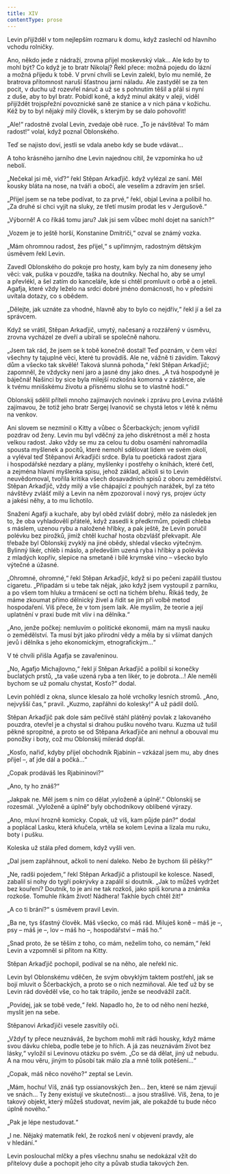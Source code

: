 ```yaml
---
title: XIV
contentType: prose
---
```


Levin přijížděl v tom nejlepším rozmaru k domu, když zaslechl od hlavního vchodu rolničky.

Ano, někdo jede z nádraží, zrovna přijel moskevský vlak… Ale kdo by to mohl být? Co když je to bratr Nikolaj? Řekl přece: možná pojedu do lázní a možná přijedu k tobě. V první chvíli se Levin zalekl, bylo mu nemilé, že bratrova přítomnost naruší šťastnou jarní náladu. Ale zastyděl se za ten pocit, v duchu už rozevřel náruč a už se s pohnutím těšil a přál si nyní z duše, aby to byl bratr. Pobídl koně, a když minul akáty v aleji, viděl přijíždět trojspřežní povoznické saně ze stanice a v nich pána v kožichu. Kéž by to byl nějaký milý člověk, s kterým by se dalo pohovořit!

„Ale!“ radostně zvolal Levin, zvedaje obě ruce. „To je návštěva! To mám radost!“ volal, když poznal Oblonského.

Teď se najisto doví, jestli se vdala anebo kdy se bude vdávat…

A toho krásného jarního dne Levin najednou cítil, že vzpomínka ho už nebolí.

„Nečekal jsi mě, viď?“ řekl Stěpan Arkaďjič. když vylézal ze saní. Měl kousky bláta na nose, na tváři a obočí, ale veselím a zdravím jen sršel.

„Přijel jsem se na tebe podívat, to za prvé,“ řekl, objal Levina a políbil ho. „Za druhé si chci vyjít na sluky, ze třetí musím prodat les v Jergušově.“

„Výborně! A co říkáš tomu jaru? Jak jsi sem vůbec mohl dojet na saních?“

„Vozem je to ještě horší, Konstanine Dmitriči,“ ozval se známý vozka.

„Mám ohromnou radost, žes přijel,“ s upřímným, radostným dětským úsměvem řekl Levin.

Zavedl Oblonského do pokoje pro hosty, kam byly za ním doneseny jeho věci: vak, puška v pouzdře, taška na doutníky. Nechal ho, aby se umyl a převlékl, a šel zatím do kanceláře, kde si chtěl promluvit o orbě a o jeteli. Agafja, které vždy leželo na srdci dobré jméno domácnosti, ho v předsíni uvítala dotazy, co s obědem.

„Dělejte, jak uznáte za vhodné, hlavně aby to bylo co nejdřív,“ řekl jí a šel za správcem.

Když se vrátil, Stěpan Arkaďjič, umytý, načesaný a rozzářený v úsměvu, zrovna vycházel ze dveří a ubírali se společně nahoru.

„Jsem tak rád, že jsem se k tobě konečně dostal! Teď poznám, v čem vězí všechny ty tajuplné věci, které tu provádíš. Ale ne, vážně ti závidím. Takový dům a všecko tak skvělé! Taková slunná pohoda,“ řekl Stěpan Arkaďjič; zapomněl, že vždycky není jaro a jasné dny jako dnes. „A tvá hospodyně je báječná! Našinci by sice byla milejší rozkošná komorná v zástěrce, ale k tvému mnišskému životu a přísnému slohu se to vlastně hodí.“

Oblonskij sdělil příteli mnoho zajímavých novinek i zprávu pro Levina zvláště zajímavou, že totiž jeho bratr Sergej Ivanovič se chystá letos v létě k němu na venkov.

Ani slovem se nezmínil o Kitty a vůbec o Ščerbackých; jenom vyřídil pozdrav od ženy. Levin mu byl vděčný za jeho diskrétnost a měl z hosta velkou radost. Jako vždy se mu za celou tu dobu osamění nahromadila spousta myšlenek a pocitů, které nemohl sdělovat lidem ve svém okolí, a vyléval teď Stěpanovi Arkaďjiči srdce. Byla tu poetická radost zjara i hospodářské nezdary a plány, myšlenky i postřehy o knihách, které četl, a zejména hlavní myšlenka spisu, jehož základ, ačkoli si to Levin neuvědomoval, tvořila kritika všech dosavadních spisů z oboru zemědělství. Stěpan Arkaďjič, vždy milý a vše chápající z pouhých narážek, byl za této návštěvy zvlášť milý a Levin na něm zpozoroval i nový rys, projev úcty a jakési něhy, a to mu lichotilo.

Snažení Agafji a kuchaře, aby byl oběd zvlášť dobrý, mělo za následek jen to, že oba vyhladovělí přátelé, když zasedli k předkrmům, pojedli chleba s máslem, uzenou rybu a naložené hříbky, a pak ještě, že Levin poručil polévku bez pirožků, jimiž chtěl kuchař hosta obzvlášť překvapit. Ale třebaže byl Oblonskij zvyklý na jiné obědy, shledal všecko výtečným. Bylinný likér, chléb i máslo, a především uzená ryba i hříbky a polévka z mladých kopřiv, slepice na smetaně i bílé krymské víno – všecko bylo výtečné a úžasné.

„Ohromné, ohromné,“ řekl Stěpan Arkaďjič, když si po pečeni zapálil tlustou cigaretu. „Připadám si u tebe tak nějak, jako když jsem vystoupil z parníku, a po všem tom hluku a trmácení se octl na tichém břehu. Říkáš tedy, že máme zkoumat přímo dělnický živel a řídit se jím při volbě metod hospodaření. Víš přece, že v tom jsem laik. Ale myslím, že teorie a její uplatnění v praxi bude mít vliv i na dělníka.“

„Ano, jenže počkej: nemluvím o politické ekonomii, mám na mysli nauku o zemědělství. Ta musí být jako přírodní vědy a měla by si všímat daných jevů i dělníka s jeho ekonomickým, etnografickým…“

V té chvíli přišla Agafja se zavařeninou.

„No, Agafjo Michajlovno,“ řekl jí Stěpan Arkaďjič a políbil si konečky buclatých prstů, „ta vaše uzená ryba a ten likér, to je dobrota…! Ale neměli bychom se už pomalu chystat, Kosťo?“ dodal.

Levin pohlédl z okna, slunce klesalo za holé vrcholky lesních stromů. „Ano, nejvyšší čas,“ pravil. „Kuzmo, zapřáhni do kolesky!“ A už pádil dolů.

Stěpan Arkaďjič pak dole sám pečlivě stáhl plátěný povlak z lakovaného pouzdra, otevřel je a chystal si drahou pušku nového tvaru. Kuzma už tušil pěkné spropitné, a proto se od Stěpana Arkaďjiče ani nehnul a obouval mu ponožky i boty, což mu Oblonskij milerád dopřál.

„Kosťo, nařiď, kdyby přijel obchodník Rjabinin – vzkázal jsem mu, aby dnes přijel –, ať jde dál a počká…“

„Copak prodáváš les Rjabininovi?“

„Ano, ty ho znáš?“

„Jakpak ne. Měl jsem s ním co dělat ‚vyloženě a úplně‘.“ Oblonskij se rozesmál. „Vyloženě a úplně“ byly obchodníkovy oblíbené výrazy.

„Ano, mluví hrozně komicky. Copak, už víš, kam půjde pán?“ dodal a poplácal Lasku, která kňučela, vrtěla se kolem Levina a lízala mu ruku, boty i pušku.

Koleska už stála před domem, když vyšli ven.

„Dal jsem zapřáhnout, ačkoli to není daleko. Nebo že bychom šli pěšky?“

„Ne, radši pojedem,“ řekl Stěpan Arkaďjič a přistoupil ke kolesce. Nasedl, zabalil si nohy do tygří pokrývky a zapálil si doutník. „Jak to můžeš vydržet bez kouření? Doutník, to je ani ne tak rozkoš, jako spíš koruna a známka rozkoše. Tomuhle říkám život! Nádhera! Takhle bych chtěl žít!“

„A co ti brání?“ s úsměvem pravil Levin.

„Ba ne, tys šťastný člověk. Máš všecko, co máš rád. Miluješ koně – máš je –, psy – máš je –, lov – máš ho –, hospodářství – máš ho.“

„Snad proto, že se těším z toho, co mám, neželím toho, co nemám,“ řekl Levin a vzpomněl si přitom na Kitty.

Stěpan Arkaďjič pochopil, podíval se na něho, ale neřekl nic.

Levin byl Oblonskému vděčen, že svým obvyklým taktem postřehl, jak se bojí mluvit o Ščerbackých, a proto se o nich nezmiňoval. Ale teď už by se Levin rád dověděl vše, co ho tak trápilo, jenže se neodvážil začít.

„Povídej, jak se tobě vede,“ řekl. Napadlo ho, že to od něho není hezké, myslit jen na sebe.

Stěpanovi Arkaďjiči vesele zasvítily oči.

„Vždyť ty přece neuznáváš, že bychom mohli mít rádi housky, když máme svou dávku chleba, podle tebe je to hřích. A já zas ne­uznávám život bez lásky,“ vyložil si Levinovu otázku po svém. „Co se dá dělat, jiný už nebudu. A na mou věru, jiným to působí tak málo zla a mně tolik potěšení…“

„Copak, máš něco nového?“ zeptal se Levin.

„Mám, hochu! Víš, znáš typ ossianovských žen… žen, které se nám zjevují ve snách… Ty ženy existují ve skutečnosti… a jsou strašlivé. Víš, žena, to je takový objekt, který můžeš studovat, nevím jak, ale pokaždé tu bude něco úplně nového.“

„Pak je lépe nestudovat.“

„I ne. Nějaký matematik řekl, že rozkoš není v objevení pravdy, ale v hledání.“

Levin poslouchal mlčky a přes všechnu snahu se nedokázal vžít do přítelovy duše a pochopit jeho city a půvab studia takových žen.
